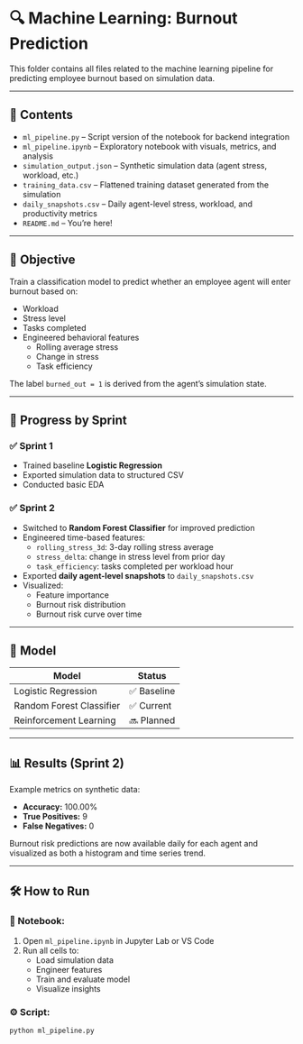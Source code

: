 # 🔍 Machine Learning: Burnout Prediction

This folder contains all files related to the machine learning pipeline for predicting employee burnout based on simulation data.

---

## 📁 Contents

- `ml_pipeline.py` – Script version of the notebook for backend integration  
- `ml_pipeline.ipynb` – Exploratory notebook with visuals, metrics, and analysis  
- `simulation_output.json` – Synthetic simulation data (agent stress, workload, etc.)  
- `training_data.csv` – Flattened training dataset generated from the simulation  
- `daily_snapshots.csv` – Daily agent-level stress, workload, and productivity metrics  
- `README.md` – You’re here!

---

## 🧠 Objective

Train a classification model to predict whether an employee agent will enter burnout based on:

- Workload  
- Stress level  
- Tasks completed  
- Engineered behavioral features  
  - Rolling average stress  
  - Change in stress  
  - Task efficiency  

The label `burned_out = 1` is derived from the agent’s simulation state.

---

## 🚀 Progress by Sprint

### ✅ **Sprint 1**
- Trained baseline **Logistic Regression**
- Exported simulation data to structured CSV
- Conducted basic EDA

### ✅ **Sprint 2**
- Switched to **Random Forest Classifier** for improved prediction
- Engineered time-based features:
  - `rolling_stress_3d`: 3-day rolling stress average  
  - `stress_delta`: change in stress level from prior day  
  - `task_efficiency`: tasks completed per workload hour
- Exported **daily agent-level snapshots** to `daily_snapshots.csv`
- Visualized:
  - Feature importance  
  - Burnout risk distribution  
  - Burnout risk curve over time

---

## 🤖 Model

| Model                  | Status       |
|------------------------|--------------|
| Logistic Regression    | ✅ Baseline   |
| Random Forest Classifier | ✅ Current   |
| Reinforcement Learning | 🔜 Planned    |

---

## 📊 Results (Sprint 2)

Example metrics on synthetic data:

- **Accuracy:** 100.00%  
- **True Positives:** 9  
- **False Negatives:** 0  

Burnout risk predictions are now available daily for each agent and visualized as both a histogram and time series trend.

---

## 🛠️ How to Run

### 🧪 Notebook:
1. Open `ml_pipeline.ipynb` in Jupyter Lab or VS Code  
2. Run all cells to:
   - Load simulation data  
   - Engineer features  
   - Train and evaluate model  
   - Visualize insights  

### ⚙️ Script:
```bash
python ml_pipeline.py
